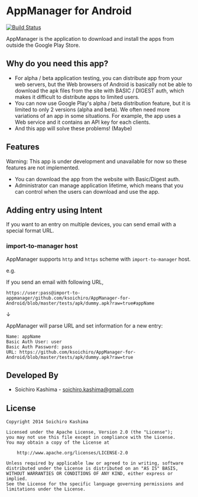 AppManager for Android
===

[![Build Status](https://travis-ci.org/ksoichiro/AppManager-for-Android.svg?branch=master)](https://travis-ci.org/ksoichiro/AppManager-for-Android)

AppManager is the application to download and install the apps
from outside the Google Play Store.


## Why do you need this app?

* For alpha / beta application testing,
  you can distribute app from your web servers, but
  the Web browsers of Android is basically not be able to download
  the apk files from the site with BASIC / DIGEST auth,
  which makes it difficult to distribute apps to limited users.
* You can now use Google Play's alpha / beta distribution feature,
  but it is limited to only 2 versions (alpha and beta).
  We often need more variations of an app in some situations.
  For example, the app uses a Web service and it contains an API key
  for each clients.
* And this app will solve these problems! (Maybe)


## Features

Warning: This app is under development and unavailable for now
so these features are not implemented.

* You can download the app from the website with Basic/Digest auth.
* Administrator can manage application lifetime, which means
  that you can control when the users can download and use the app.

## Adding entry using Intent

If you want to an entry on multiple devices, you can send email with a special format URL.

### import-to-manager host

AppManager supports `http` and `https` scheme with `import-to-manager` host.

e.g.

If you send an email with following URL,

```
https://user:pass@import-to-appmanager/github.com/ksoichiro/AppManager-for-Android/blob/master/tests/apk/dummy.apk?raw=true#appName
```

↓

AppManager will parse URL and set information for a new entry:

```
Name: appName
Basic Auth User: user
Basic Auth Password: pass
URL: https://github.com/ksoichiro/AppManager-for-Android/blob/master/tests/apk/dummy.apk?raw=true
```

## Developed By

* Soichiro Kashima - <soichiro.kashima@gmail.com>


## License

    Copyright 2014 Soichiro Kashima

    Licensed under the Apache License, Version 2.0 (the "License");
    you may not use this file except in compliance with the License.
    You may obtain a copy of the License at

        http://www.apache.org/licenses/LICENSE-2.0

    Unless required by applicable law or agreed to in writing, software
    distributed under the License is distributed on an "AS IS" BASIS,
    WITHOUT WARRANTIES OR CONDITIONS OF ANY KIND, either express or implied.
    See the License for the specific language governing permissions and
    limitations under the License.

